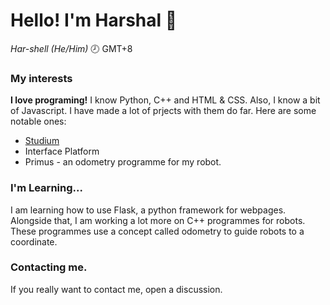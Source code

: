 # Hello! I'm Harshal 👋
_Har-shell (He/Him)_
🕗 GMT+8

### My interests
**I love programing!** I know Python, C++ and HTML & CSS. Also, I know a bit of Javascript. I have made a lot of prjects with them do far. Here are some notable ones:

 - [Studium](https://studium.hackclub.app)
 - Interface Platform
 - Primus - an odometry programme for my robot.

### I'm Learning...
I am learning how to use Flask, a python framework for webpages. Alongside that, I am working a lot more on C++ programmes for robots. These programmes use a concept called odometry to guide robots to a coordinate.

### Contacting me.
If you really want to contact me, open a discussion.

<!---
Harshal-ACSI/Harshal-ACSI is a ✨ special ✨ repository because its `README.md` (this file) appears on your GitHub profile.
You can click the Preview link to take a look at your changes.
--->
